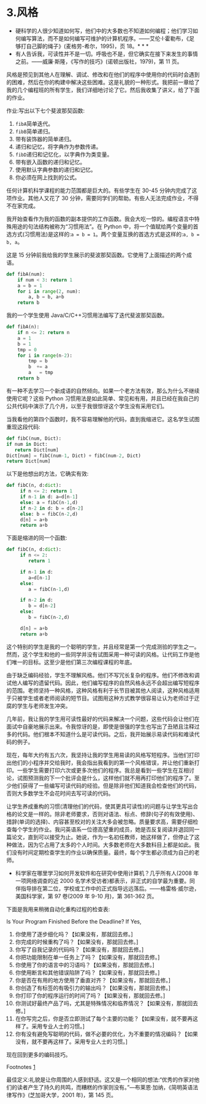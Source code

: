 # 3.风格

*   硬科学的人很少知道如何写，他们中的大多数也不知道如何编程；他们学习如何编写算法，而不是如何编写可维护的计算机程序。——艾伦·I·霍勒布，《足够打自己脚的绳子》(麦格劳-希尔，1995)，页 18。* * *
*   有人告诉我，可读性并不是一切。呼吸也不是，但它确实在接下来发生的事情之前。——威廉·斯隆，《写作的技巧》(诺顿出版社，1979)，第 11 页。

风格是预见到其他人在理解、调试、修改和在他们的程序中使用你的代码时会遇到的困难，然后在你的构建中解决这些困难。这是礼貌的一种形式。我把前一章给了我的几个编程班的所有学生，我们详细地讨论了它。然后我收集了讲义，给了下面的作业。

作业:写出以下七个斐波那契函数:

1.  `fibA`简单迭代。
2.  `fibB`简单递归。
3.  带有装饰器的简单递归。
4.  递归和记忆，将字典作为参数传递。
5.  `fibD`递归和记忆化，以字典作为类变量。
6.  带有嵌入函数的递归和记忆。
7.  使用默认字典参数的递归和记忆。
8.  你必须在网上找到的公式。

任何计算机科学课程的能力范围都是巨大的。有些学生在 30-45 分钟内完成了这项作业。其他人又花了 30 分钟，需要同学们的帮助。有些人无法完成作业，不得不在家完成。

我开始查看作为我的函数的副本提供的工作函数。我会大吃一惊的。编程语言中特殊用途的句法结构被称为“习惯用法”。在 Python 中，将一个值赋给两个变量的首选方式(习惯用法)是这样的:`a = b = 1`。两个变量互换的首选方式是这样的:`a, b = b, a`。

这是 15 分钟前我给我的学生展示的斐波那契函数。它使用了上面描述的两个成语。

```py
def fibA(num):
    if num < 3: return 1
    a = b = 1
    for i in range(2, num):
        a, b = b, a+b
    return b

```

我的一个学生使用 Java/C/C++习惯用法编写了迭代斐波那契函数。

```py
def fibA(n):
    if n <= 2: return n
    a = 1
    b = 1
    tmp = 0
    for i in range(n-2):
        tmp = b
        b  += a
        a   = tmp
    return b

```

有一种不去学习一个新成语的自然倾向。如果一个老方法有效，那么为什么不继续使用它呢？这些 Python 习惯用法是如此简单、常见和有用，并且已经在我自己的公共代码中演示了几个月，以至于我很惊讶这个学生没有采用它们。

当我看他的第四个函数时，我不容易理解他的代码，直到我缩进它。这名学生试图重现这段代码:

```py
def fibC(num, Dict):
if num in Dict:
   return Dict[num]
Dict[num] = fibC(num-1, Dict) + fibC(num-2, Dict)
return Dict[num]

```

以下是他想出的方法，它确实有效:

```py
def fibC(n, d:dict):
     if n <= 2: return 1
     if n-1 in d: a=d[n-1]
     else: a = fibC(n-1,d)
     if n-2 in d: b = d[n-2]
     else: b = fibC(n-2,d)
     d[n] = a+b
     return a+b

```

下面是缩进的同一个函数:

```py
def fibC(n, d:dict):
     if n <= 2:
        return 1

     if n-1 in d:
        a=d[n-1]
     else:
        a = fibC(n-1,d)

     if n-2 in d:
        b = d[n-2]
     else:
        b = fibC(n-2,d)

     d[n] = a+b
     return a+b

```

这个特别的学生是我的一个聪明的学生，并且经常是第一个完成测验的学生之一。然而，这个学生和他的一些同学并没有试图采用一种可读的风格。让代码工作是他们唯一的目标。这至少是他们第三次编程课程的年底。

由于缺乏编码经验，学生不理解风格。他们不写冗长复杂的程序。他们不修改和调试他人编写的遗留代码。因此，他们编写程序的自然风格永远不会超出编写短程序的范围。老师坚持一种风格，这种风格有利于长节目被其他人阅读，这种风格适用于只被学生或者老师阅读的短节目。试图用这种方式教学很容易让认为老师过于迂腐的学生与老师发生冲突。

几年前，我让我的学生用可读性最好的代码来解决一个问题，这些代码会让他们在面试中自豪地展示出来。令我惊讶的是，即使是很强的学生也写出了丑陋且注释过多的代码。他们根本不知道什么是可读代码。之后，我开始展示易读代码和难读代码的例子。

现在，每年大约有五六次，我坚持让我的学生用易读的风格写短程序。当他们打印出他们的小程序并交给我时，我会指出我看到的第一个风格错误，并让他们重新打印。一些学生需要打印六次或更多次他们的程序。我总是看到一些学生在互相讨论，试图预测我的下一个批评会是什么，这样他们就不用再打印他们的程序了。至少他们获得了一些编写可读代码的经验。但是除非他们知道我会检查他们的代码，否则大多数学生不会花时间去写可读的代码。

让学生养成重构的习惯(清理他们的代码，使其更具可读性)的问题与让学生写出合格的论文是一样的。除非老师要求，否则对语法、标点、修辞(句子的有效使用)、措辞(单词的选择)、内容甚至校对的关注大多会被忽略。质量要求高，需要仔细检查每个学生的作业。我问英语系一位德高望重的成员，她是否反复阅读并退回同一篇论文，直到可以接受为止。她说，作为一名初任教师，她这样做了，但停止了这种做法，因为它占用了太多的个人时间。大多数老师在大多数科目上都是如此。我们没有时间定期检查学生的作业以确保质量。最终，每个学生都必须成为自己的老师。

*   科学家在哪里学习如何开发软件和在研究中使用计算机？几乎所有人(2008 年一项网络调查的近 2000 名学术受访者)都表示，非正式的自学最为重要。同伴指导排在第二位，学校或工作中的正式指导远远落后。——格雷格·威尔逊，美国科学家，第 97 卷(2009 年 9-10 月)，第 361-362 页。

下面是我用来稍微自动化重构过程的检查表:

Is Your Program Finished Before the Deadline? If Yes,

1.  你使用了逐步细化吗？【如果没有，那就回去修。]
2.  你完成的时候重构了吗？【如果没有，那就回去修。]
3.  你写了自我记录的代码吗？【如果没有，那就回去修。]
4.  你把功能限制在单一任务上了吗？【如果没有，那就回去修。]
5.  你使用了你的语言中的习语吗？【如果没有，那就回去修。]
6.  你使用断言和其他错误陷阱了吗？【如果没有，那就回去修。]
7.  你是否在有用的地方使用了垂直对齐？【如果没有，那就回去修。]
8.  你创造了有标签的有吸引力的输出吗？【如果没有，那就回去修。]
9.  你打印了你的程序运行的时间了吗？【如果没有，那就回去修。]
10.  你测试好最终产品了吗，尤其是特殊情况和临界情况？【如果没有，那就回去修。]
11.  在你写完之后，你是否立即测试了每个主要的功能？【如果没有，就不要再这样了。采用专业人士的习惯。]
12.  你有没有避免写聪明的代码，做不必要的优化，为不重要的情况编码？【如果没有，就不要再这样了。采用专业人士的习惯。]

现在回到更多的编码技巧。

Footnotes [1](#Fn1_source)

最佳定义:礼貌是让你周围的人感到舒适。这又是一个相同的想法:“优秀的作家对他们的读者产生了持久的共鸣，而糟糕的作家则没有。”—布莱恩·加纳，《简明英语法律写作》(芝加哥大学，2001 年)，第 145 页。